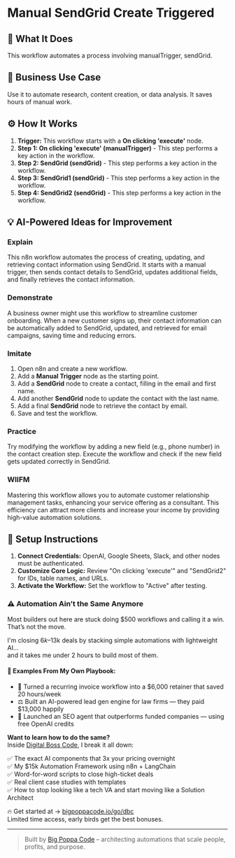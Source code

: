 # Manual SendGrid Create Triggered

## 🚀 What It Does
This workflow automates a process involving manualTrigger, sendGrid.

## 💼 Business Use Case
Use it to automate research, content creation, or data analysis. It saves hours of manual work.

## ⚙️ How It Works
1.  **Trigger:** This workflow starts with a **On clicking 'execute'** node.
2. **Step 1: On clicking 'execute' (manualTrigger)** - This step performs a key action in the workflow.
3. **Step 2: SendGrid (sendGrid)** - This step performs a key action in the workflow.
4. **Step 3: SendGrid1 (sendGrid)** - This step performs a key action in the workflow.
5. **Step 4: SendGrid2 (sendGrid)** - This step performs a key action in the workflow.

## 💡 AI-Powered Ideas for Improvement
### Explain
This n8n workflow automates the process of creating, updating, and retrieving contact information using SendGrid. It starts with a manual trigger, then sends contact details to SendGrid, updates additional fields, and finally retrieves the contact information.

### Demonstrate
A business owner might use this workflow to streamline customer onboarding. When a new customer signs up, their contact information can be automatically added to SendGrid, updated, and retrieved for email campaigns, saving time and reducing errors.

### Imitate
1. Open n8n and create a new workflow.
2. Add a **Manual Trigger** node as the starting point.
3. Add a **SendGrid** node to create a contact, filling in the email and first name.
4. Add another **SendGrid** node to update the contact with the last name.
5. Add a final **SendGrid** node to retrieve the contact by email.
6. Save and test the workflow.

### Practice
Try modifying the workflow by adding a new field (e.g., phone number) in the contact creation step. Execute the workflow and check if the new field gets updated correctly in SendGrid.

### WIIFM
Mastering this workflow allows you to automate customer relationship management tasks, enhancing your service offering as a consultant. This efficiency can attract more clients and increase your income by providing high-value automation solutions.

## 🔧 Setup Instructions
1. **Connect Credentials:** OpenAI, Google Sheets, Slack, and other nodes must be authenticated.
2. **Customize Core Logic:** Review "On clicking 'execute'" and "SendGrid2" for IDs, table names, and URLs.
3. **Activate the Workflow:** Set the workflow to "Active" after testing.

### ⚠️ Automation Ain’t the Same Anymore

Most builders out here are stuck doing $500 workflows and calling it a win.  
That’s not the move.  

I'm closing $6k–$13k deals by stacking simple automations with lightweight AI...  
and it takes me under 2 hours to build most of them.

#### 🧠 Examples From My Own Playbook:
- 🔁 Turned a recurring invoice workflow into a $6,000 retainer that saved 20 hours/week  
- ⚖️ Built an AI-powered lead gen engine for law firms — they paid $13,000 happily  
- 🚀 Launched an SEO agent that outperforms funded companies — using free OpenAI credits  

**Want to learn how to do the same?**  
Inside [Digital Boss Code](https://bigpoppacode.io/go/dbc), I break it all down:

✅ The exact AI components that 3x your pricing overnight  
✅ My $15k Automation Framework using n8n + LangChain  
✅ Word-for-word scripts to close high-ticket deals  
✅ Real client case studies with templates  
✅ How to stop looking like a tech VA and start moving like a Solution Architect  

🔥 Get started at → [bigpoppacode.io/go/dbc](https://bigpoppacode.io/go/dbc)  
Limited time access, early birds get the best bonuses.

---
> Built by [Big Poppa Code](https://bigpoppacode.io) – architecting automations that scale people, profits, and purpose.
